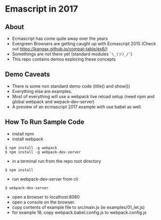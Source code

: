 # Emascript in 2017

## About
* Ecmascript has come quite away over the years
* Evergreen Browsers are getting caught up with Ecmascript 2015 (Check out https://kangax.github.io/compat-table/es6/)
* Somethings are not there yet (standard modules `¯\_(ツ)_/¯`)
* This repo contains demos exploring these concepts

## Demo Caveats
* There is some non standard demo code (title() and show())
* Everything else are examples.
* Most of everything will use a webpack live reload setup (need npm and global webpack and wepack-dev-server)
* A preview of an ecmascript 2017 example with use babel as well.

## How To Run Sample Code
* install npm
* install webpack
```
$ npm install -g webpack
$ npm install -g webpack-dev-server
```

* in a terminal run from the repo root directory

```
$ npm install
```

* run webpack-dev-server from cli

```
$ webpack-dev-server
```

* open a browser to localhost:8080
* open a console on the browser.
* copy contents of example file to src/main.js (ie examples/01_let.js)
* for example 18, copy webpack.babel.config.js to webpack.config.js
